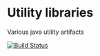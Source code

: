 Utility libraries
=================

Various java utility artifacts

[![Build Status](https://travis-ci.org/link-nv/util.png)](https://travis-ci.org/link-nv/util.png)